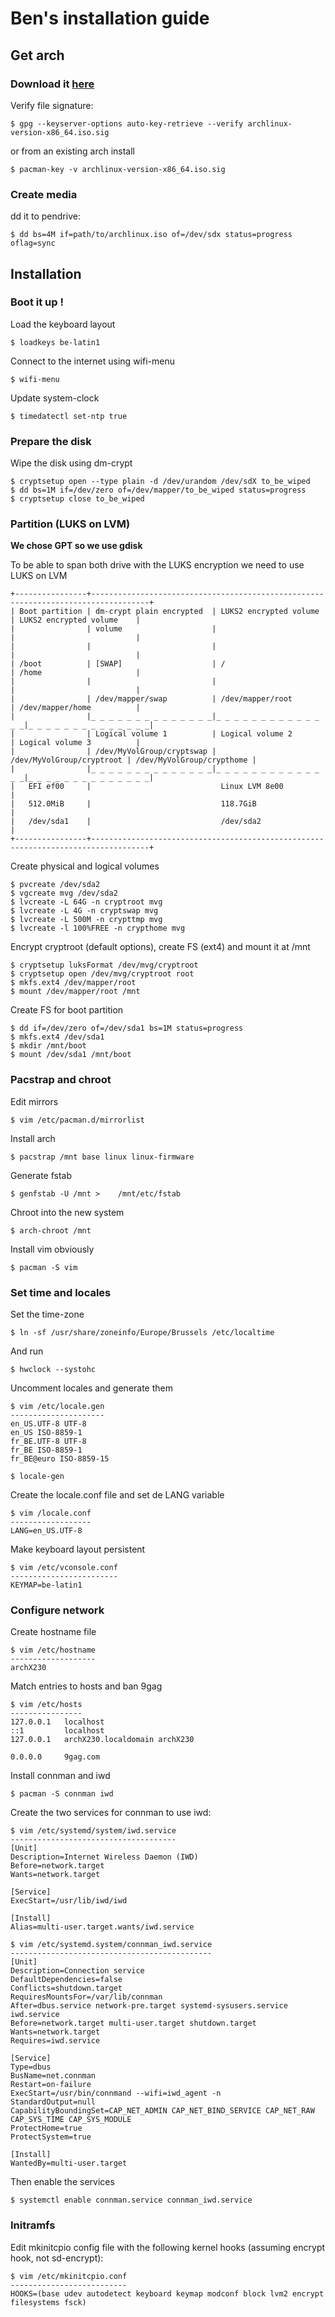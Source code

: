 # Ben's installation guide

## Get arch

### Download it [here](https://archlinux.org/download/)

Verify file signature:

    $ gpg --keyserver-options auto-key-retrieve --verify archlinux-version-x86_64.iso.sig

or from an existing arch install

    $ pacman-key -v archlinux-version-x86_64.iso.sig

### Create media

dd it to pendrive:

    $ dd bs=4M if=path/to/archlinux.iso of=/dev/sdx status=progress oflag=sync

## Installation

### Boot it up !

Load the keyboard layout

    $ loadkeys be-latin1

Connect to the internet using wifi-menu

    $ wifi-menu

Update system-clock

    $ timedatectl set-ntp true

### Prepare the disk

Wipe the disk using dm-crypt

    $ cryptsetup open --type plain -d /dev/urandom /dev/sdX to_be_wiped
    $ dd bs=1M if=/dev/zero of=/dev/mapper/to_be_wiped status=progress
    $ cryptsetup close to_be_wiped

### Partition (LUKS on LVM)

**We chose GPT so we use gdisk**

To be able to span both drive with the LUKS encryption we need to use LUKS on LVM

    +----------------+-----------------------------------------------------------------------------------+
    | Boot partition | dm-crypt plain encrypted  | LUKS2 encrypted volume    | LUKS2 encrypted volume    |
    |                | volume                    |                           |                           |
    |                |                           |                           |                           |
    | /boot          | [SWAP]                    | /                         | /home                     |
    |                |                           |                           |                           |
    |                | /dev/mapper/swap          | /dev/mapper/root          | /dev/mapper/home          |
    |                |_ _ _ _ _ _ _ _ _ _ _ _ _ _|_ _ _ _ _ _ _ _ _ _ _ _ _ _|_ _ _ _ _ _ _ _ _ _ _ _ _ _|
    |                | Logical volume 1          | Logical volume 2          | Logical volume 3          |
    |                | /dev/MyVolGroup/cryptswap | /dev/MyVolGroup/cryptroot | /dev/MyVolGroup/crypthome |
    |                |_ _ _ _ _ _ _ _ _ _ _ _ _ _|_ _ _ _ _ _ _ _ _ _ _ _ _ _|_ _ _ _ _ _ _ _ _ _ _ _ _ _|
    |   EFI ef00     |                             Linux LVM 8e00                                        |
    |   512.0MiB     |                             118.7GiB                                              |
    |   /dev/sda1    |                             /dev/sda2                                             |
    +----------------+-----------------------------------------------------------------------------------+

Create physical and logical volumes

    $ pvcreate /dev/sda2
    $ vgcreate mvg /dev/sda2
    $ lvcreate -L 64G -n cryptroot mvg
    $ lvcreate -L 4G -n cryptswap mvg
    $ lvcreate -L 500M -n crypttmp mvg
    $ lvcreate -l 100%FREE -n crypthome mvg

Encrypt cryptroot (default options), create FS (ext4) and mount it at /mnt

    $ cryptsetup luksFormat /dev/mvg/cryptroot
    $ cryptsetup open /dev/mvg/cryptroot root
    $ mkfs.ext4 /dev/mapper/root
    $ mount /dev/mapper/root /mnt

Create FS for boot partition

    $ dd if=/dev/zero of=/dev/sda1 bs=1M status=progress
    $ mkfs.ext4 /dev/sda1
    $ mkdir /mnt/boot
    $ mount /dev/sda1 /mnt/boot

### Pacstrap and chroot

Edit mirrors

    $ vim /etc/pacman.d/mirrorlist

Install arch

    $ pacstrap /mnt base linux linux-firmware

Generate fstab

    $ genfstab -U /mnt >    /mnt/etc/fstab

Chroot into the new system

    $ arch-chroot /mnt

Install vim obviously

    $ pacman -S vim

### Set time and locales

Set the time-zone

    $ ln -sf /usr/share/zoneinfo/Europe/Brussels /etc/localtime

And run

    $ hwclock --systohc

Uncomment locales and generate them

    $ vim /etc/locale.gen
    ---------------------
    en_US.UTF-8 UTF-8  
    en_US ISO-8859-1  
    fr_BE.UTF-8 UTF-8  
    fr_BE ISO-8859-1  
    fr_BE@euro ISO-8859-15  

    $ locale-gen

Create the locale.conf file and set de LANG variable

    $ vim /locale.conf
    ------------------
    LANG=en_US.UTF-8

Make keyboard layout persistent

    $ vim /etc/vconsole.conf
    ------------------------
    KEYMAP=be-latin1

### Configure network

Create hostname file

    $ vim /etc/hostname
    -------------------
    archX230

Match entries to hosts and ban 9gag

    $ vim /etc/hosts
    ----------------
    127.0.0.1	localhost
    ::1 		localhost
    127.0.0.1	archX230.localdomain archX230
    
    0.0.0.0     9gag.com

Install connman and iwd
    
    $ pacman -S connman iwd

Create the two services for connman to use iwd:

    $ vim /etc/systemd/system/iwd.service
    -------------------------------------
    [Unit]
    Description=Internet Wireless Daemon (IWD)
    Before=network.target
    Wants=network.target
    
    [Service]
    ExecStart=/usr/lib/iwd/iwd
    
    [Install]
    Alias=multi-user.target.wants/iwd.service

    $ vim /etc/systemd.system/connman_iwd.service
    ---------------------------------------------
    [Unit]
    Description=Connection service
    DefaultDependencies=false
    Conflicts=shutdown.target
    RequiresMountsFor=/var/lib/connman
    After=dbus.service network-pre.target systemd-sysusers.service iwd.service
    Before=network.target multi-user.target shutdown.target
    Wants=network.target
    Requires=iwd.service
    
    [Service]
    Type=dbus
    BusName=net.connman
    Restart=on-failure
    ExecStart=/usr/bin/connmand --wifi=iwd_agent -n 
    StandardOutput=null
    CapabilityBoundingSet=CAP_NET_ADMIN CAP_NET_BIND_SERVICE CAP_NET_RAW CAP_SYS_TIME CAP_SYS_MODULE
    ProtectHome=true
    ProtectSystem=true
    
    [Install]
    WantedBy=multi-user.target

Then enable the services

    $ systemctl enable connman.service connman_iwd.service

### Initramfs

Edit mkinitcpio config file with the following kernel hooks (assuming encrypt hook, not sd-encrypt):

    $ vim /etc/mkinitcpio.conf
    --------------------------
    HOOKS=(base udev autodetect keyboard keymap modconf block lvm2 encrypt filesystems fsck)

